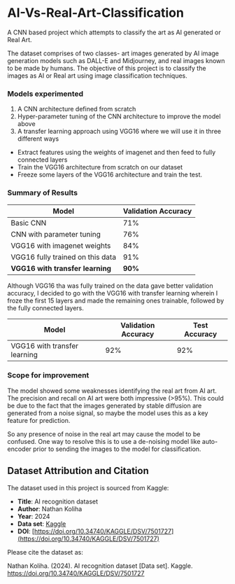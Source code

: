 # AI-Vs-Real-Art-Classification
A CNN based project which attempts to classify the art as AI generated or Real Art.

The dataset comprises of two classes- art images generated by AI image generation models such as DALL-E and Midjourney, and real images known to be made by humans.
The objective of this project is to classify the images as AI or Real art using image classification techniques.

### Models experimented
1. A CNN architecture defined from scratch
2. Hyper-parameter tuning of the CNN architecture to improve the model above
3. A transfer learning approach using VGG16 where we will use it in three different ways
 -  Extract features using the weights of imagenet and then feed to fully connected layers
 -  Train the VGG16 architecture from scratch on our dataset
 -  Freeze some layers of the VGG16 architecture and train the test.


### Summary of Results

| Model | Validation Accuracy|
|---|---|
|Basic CNN | 71%|
|CNN with parameter tuning| 76%|
|VGG16 with imagenet weights| 84%|
|VGG16 fully trained on this data| 91%|
|**VGG16 with transfer learning**|**90%**|

Although VGG16 tha was fully trained on the data gave better validation accuracy, I decided to go with the VGG16 with transfer learning wherein I froze the first 15 layers and made the remaining ones trainable, followed by the fully connected layers.


| Model | Validation Accuracy | Test Accuracy|
|---|---|---|
|VGG16 with transfer learning | 92%|92%|

### Scope for improvement

The model showed some weaknesses identifying the real art from AI art. The precision and recall on AI art were both impressive (>95%). This could be due to the fact that the images generated by stable diffusion are generated from a noise signal, so maybe the model uses this as a key feature for prediction. 

So any presence of noise in the real art may cause the model to be confused. One way to resolve this is to use a de-noising model like auto-encoder prior to sending the images to the model for classification. 


## Dataset Attribution and Citation

The dataset used in this project is sourced from Kaggle:

- **Title**: AI recognition dataset
- **Author**: Nathan Koliha
- **Year**: 2024
- **Data set**: [Kaggle](https://www.kaggle.com/datasets)
- **DOI**: [https://doi.org/10.34740/KAGGLE/DSV/7501727](https://doi.org/10.34740/KAGGLE/DSV/7501727)

Please cite the dataset as:

Nathan Koliha. (2024). AI recognition dataset [Data set]. Kaggle. https://doi.org/10.34740/KAGGLE/DSV/7501727
